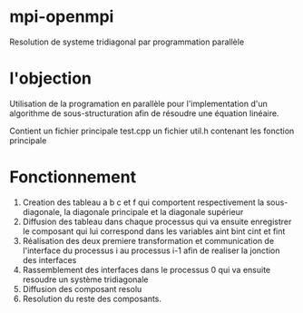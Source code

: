 # mpi-openmpi
Resolution de systeme tridiagonal par programmation parallèle

# l'objection
Utilisation de la programation en parallèle pour l'implementation d'un algorithme de sous-structuration afin de résoudre une équation linéaire.<br>

Contient
  un fichier principale test.cpp 
  un fichier util.h contenant les fonction principale

# Fonctionnement
1. Creation des tableau a b c et f qui comportent respectivement la sous-diagonale, la diagonale principale et la diagonale supérieur
2. Diffusion des tableau dans chaque processus qui va ensuite enregistrer le composant qui lui correspond dans les variables aint bint cint et fint
3. Réalisation des deux premiere transformation et communication de l'interface du processus i au processus i-1 afin de realiser la jonction des interfaces
4. Rassemblement des interfaces dans le processus 0 qui va ensuite resoudre un système tridiagonale
5. Diffusion des composant resolu
6. Resolution du reste des composants.
